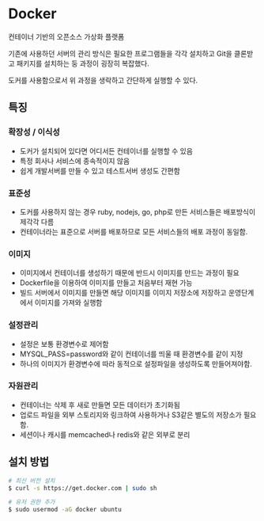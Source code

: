 # Docker

컨테이너 기반의 오픈소스 가상화 플랫폼



기존에 사용하던 서버의 관리 방식은 필요한 프로그램들을 각각 설치하고 Git을 클론받고 패키지를 설치하는 둥 과정이 굉장히 복잡했다.

도커를 사용함으로서 위 과정을 생락하고 간단하게 실행할 수 있다.



## 특징

### 확장성 / 이식성

* 도커가 설치되어 있다면 어디서든 컨테이너를 실행할 수 있음
* 특정 회사나 서비스에 종속적이지 않음
* 쉽게 개발서버를 만들 수 있고 테스트서버 생성도 간편함



### 표준성

* 도커를 사용하지 않는 경우 ruby, nodejs, go, php로 만든 서비스들은 배포방식이 제각각 다름
* 컨테이너라는 표준으로 서버를 배포하므로 모든 서비스들의 배포 과정이 동일함.



### 이미지

* 이미지에서 컨테이너를 생성하기 때문에 반드시 이미지를 만드는 과정이 필요
* Dockerfile을 이용하여 이미지를 만들고 처음부터 재현 가능
* 빌드 서버에서 이미지를 만들면 해당 이미지를 이미지 저장소에 저장하고 운영단계에서 이미지를 가져와 실행함



### 설정관리

* 설정은 보통 환경변수로 제어함
* MYSQL_PASS=password와 같이 컨테이너를 띄울 때 환경변수를 같이 지정
* 하나의 이미지가 환경변수에 따라 동적으로 설정파일을 생성하도록 만들어져야함.



### 자원관리

* 컨테이너는 삭제 후 새로 만들면 모든 데이터가 초기화됨
* 업로드 파일을 외부 스토리지와 링크하여 사용하거나 S3같은 별도의 저장소가 필요함.
* 세션이나 캐시를 memcached나 redis와 같은 외부로 분리



## 설치 방법

```bash
# 최신 버전 설치
$ curl -s https://get.docker.com | sudo sh

# 유저 권한 추가
$ sudo usermod -aG docker ubuntu
```